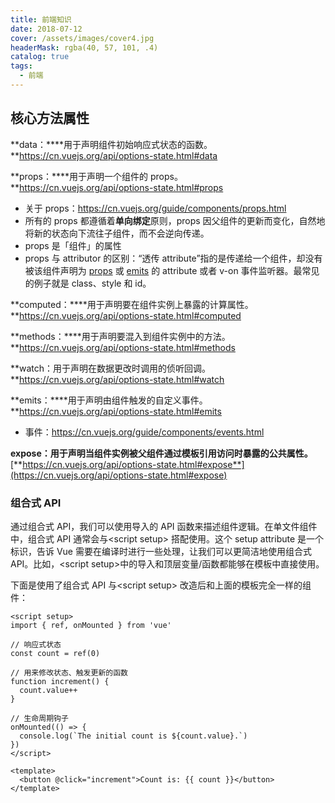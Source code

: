 ```yaml
---
title: 前端知识
date: 2018-07-12
cover: /assets/images/cover4.jpg
headerMask: rgba(40, 57, 101, .4)
catalog: true
tags:
  - 前端
---
```


## 核心方法属性

**data：\*\***用于声明组件初始响应式状态的函数。\*\*https://cn.vuejs.org/api/options-state.html#data

**props：\*\***用于声明一个组件的 props。\*\*https://cn.vuejs.org/api/options-state.html#props

- 关于 props：https://cn.vuejs.org/guide/components/props.html
- 所有的 props 都遵循着**单向绑定**原则，props 因父组件的更新而变化，自然地将新的状态向下流往子组件，而不会逆向传递。
- props 是「组件」的属性
- props 与 attributor 的区别：“透传 attribute”指的是传递给一个组件，却没有被该组件声明为 [props](https://cn.vuejs.org/guide/components/props.html) 或 [emits](https://cn.vuejs.org/guide/components/events.html#defining-custom-events) 的 attribute 或者 v-on 事件监听器。最常见的例子就是 class、style 和 id。

**computed：\*\***用于声明要在组件实例上暴露的计算属性。\*\*https://cn.vuejs.org/api/options-state.html#computed

**methods：\*\***用于声明要混入到组件实例中的方法。\*\*https://cn.vuejs.org/api/options-state.html#methods

**watch：用于声明在数据更改时调用的侦听回调。**https://cn.vuejs.org/api/options-state.html#watch

**emits：\*\***用于声明由组件触发的自定义事件。\*\*https://cn.vuejs.org/api/options-state.html#emits

- 事件：https://cn.vuejs.org/guide/components/events.html

**expose：用于声明当组件实例被父组件通过模板引用访问时暴露的公共属性。**[**https://cn.vuejs.org/api/options-state.html#expose**](https://cn.vuejs.org/api/options-state.html#expose)

### 组合式 API

通过组合式 API，我们可以使用导入的 API 函数来描述组件逻辑。在单文件组件中，组合式 API 通常会与\<script setup\> 搭配使用。这个 setup attribute 是一个标识，告诉 Vue 需要在编译时进行一些处理，让我们可以更简洁地使用组合式 API。比如，\<script setup\>中的导入和顶层变量/函数都能够在模板中直接使用。

下面是使用了组合式 API 与\<script setup\> 改造后和上面的模板完全一样的组件：

```vue
<script setup>
import { ref, onMounted } from 'vue'

// 响应式状态
const count = ref(0)

// 用来修改状态、触发更新的函数
function increment() {
  count.value++
}

// 生命周期钩子
onMounted(() => {
  console.log(`The initial count is ${count.value}.`)
})
</script>

<template>
  <button @click="increment">Count is: {{ count }}</button>
</template>
```
